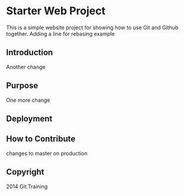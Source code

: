 # Starter Web Project

This is a simple website project for showing how to use Git and Github together.
Adding a line for rebasing example

## Introduction

Another change

## Purpose

One more change

## Deployment

## How to Contribute

changes to master on production

## Copyright

2014 Git.Training
